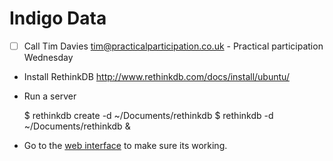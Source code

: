 <!-- vim: sw=2 ft=ghmarkdown spell -->
# Indigo Data

- [ ] Call Tim Davies <tim@practicalparticipation.co.uk> - Practical participation Wednesday 

- Install RethinkDB http://www.rethinkdb.com/docs/install/ubuntu/

- Run a server

  $ rethinkdb create -d ~/Documents/rethinkdb
  $ rethinkdb -d ~/Documents/rethinkdb &

- Go to the [web interface](http://localhost:8080/#dataexplorer) to make sure its working.
